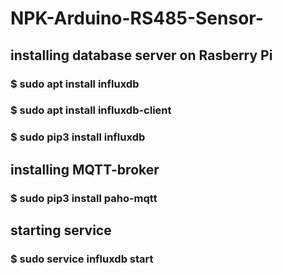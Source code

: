 # NPK-Arduino-RS485-Sensor- 

## installing database server on Rasberry Pi 


### $ sudo apt install influxdb
### $ sudo apt install influxdb-client
### $ sudo pip3 install influxdb


## installing MQTT-broker

### $ sudo pip3 install paho-mqtt


## starting service 

### $ sudo service influxdb start


